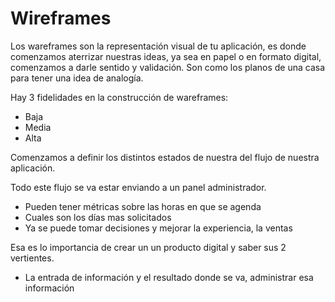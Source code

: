 # Wireframes

Los wareframes son la representación visual de tu aplicación, es donde
comenzamos aterrizar nuestras ideas, ya sea en papel o en formato digital, comenzamos
a darle sentido y validación. Son como los planos de una casa para tener una idea de analogía.

Hay 3 fidelidades en la construcción de wareframes:

- Baja
- Media
- Alta

Comenzamos a definir los distintos estados de nuestra
del flujo de nuestra aplicación.

Todo este flujo se va estar enviando a un panel administrador.

- Pueden tener métricas sobre las horas en que se agenda
- Cuales son los días mas solicitados
- Ya se puede tomar decisiones y mejorar la experiencia, la ventas

Esa es lo importancia de crear un un producto digital
y saber sus 2 vertientes.

- La entrada de información y el resultado donde se va,
  administrar esa información
